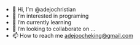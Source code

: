 - 👋 Hi, I’m @adejochristian
- 👀 I’m interested in programing
- 🌱 I’m currently learning 
- 💞️ I’m looking to collaborate on ...
- 📫 How to reach me adejoocheking@gmail.com

<!---
adejochristian/adejochristian is a ✨ special ✨ repository because its `README.md` (this file) appears on your GitHub profile.
You can click the Preview link to take a look at your changes.
--->
